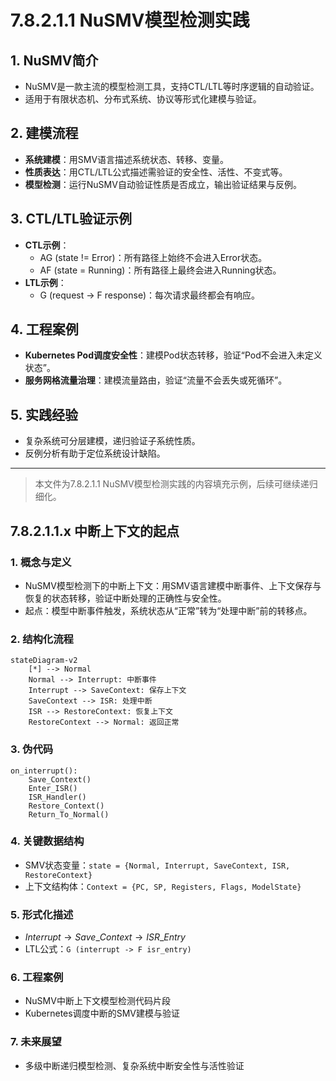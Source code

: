 # 7.8.2.1.1 NuSMV模型检测实践

## 1. NuSMV简介

- NuSMV是一款主流的模型检测工具，支持CTL/LTL等时序逻辑的自动验证。
- 适用于有限状态机、分布式系统、协议等形式化建模与验证。

## 2. 建模流程

- **系统建模**：用SMV语言描述系统状态、转移、变量。
- **性质表达**：用CTL/LTL公式描述需验证的安全性、活性、不变式等。
- **模型检测**：运行NuSMV自动验证性质是否成立，输出验证结果与反例。

## 3. CTL/LTL验证示例

- **CTL示例**：
  - AG (state != Error)：所有路径上始终不会进入Error状态。
  - AF (state = Running)：所有路径上最终会进入Running状态。
- **LTL示例**：
  - G (request -> F response)：每次请求最终都会有响应。

## 4. 工程案例

- **Kubernetes Pod调度安全性**：建模Pod状态转移，验证“Pod不会进入未定义状态”。
- **服务网格流量治理**：建模流量路由，验证“流量不会丢失或死循环”。

## 5. 实践经验

- 复杂系统可分层建模，递归验证子系统性质。
- 反例分析有助于定位系统设计缺陷。

---
> 本文件为7.8.2.1.1 NuSMV模型检测实践的内容填充示例，后续可继续递归细化。

## 7.8.2.1.1.x 中断上下文的起点

### 1. 概念与定义

- NuSMV模型检测下的中断上下文：用SMV语言建模中断事件、上下文保存与恢复的状态转移，验证中断处理的正确性与安全性。
- 起点：模型中断事件触发，系统状态从“正常”转为“处理中断”前的转移点。

### 2. 结构化流程

```mermaid
stateDiagram-v2
    [*] --> Normal
    Normal --> Interrupt: 中断事件
    Interrupt --> SaveContext: 保存上下文
    SaveContext --> ISR: 处理中断
    ISR --> RestoreContext: 恢复上下文
    RestoreContext --> Normal: 返回正常
```

### 3. 伪代码

```pseudo
on_interrupt():
    Save_Context()
    Enter_ISR()
    ISR_Handler()
    Restore_Context()
    Return_To_Normal()
```

### 4. 关键数据结构

- SMV状态变量：`state = {Normal, Interrupt, SaveContext, ISR, RestoreContext}`
- 上下文结构体：`Context = {PC, SP, Registers, Flags, ModelState}`

### 5. 形式化描述

- $Interrupt \rightarrow Save\_Context \rightarrow ISR\_Entry$
- LTL公式：`G (interrupt -> F isr_entry)`

### 6. 工程案例

- NuSMV中断上下文模型检测代码片段
- Kubernetes调度中断的SMV建模与验证

### 7. 未来展望

- 多级中断递归模型检测、复杂系统中断安全性与活性验证
